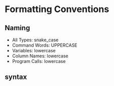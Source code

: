 # Formatting Conventions
## Naming
- All Types: snake_case
- Command Words: UPPERCASE
- Variables: lowercase
- Column Names: lowercase
- Program Calls: lowercase

## syntax
